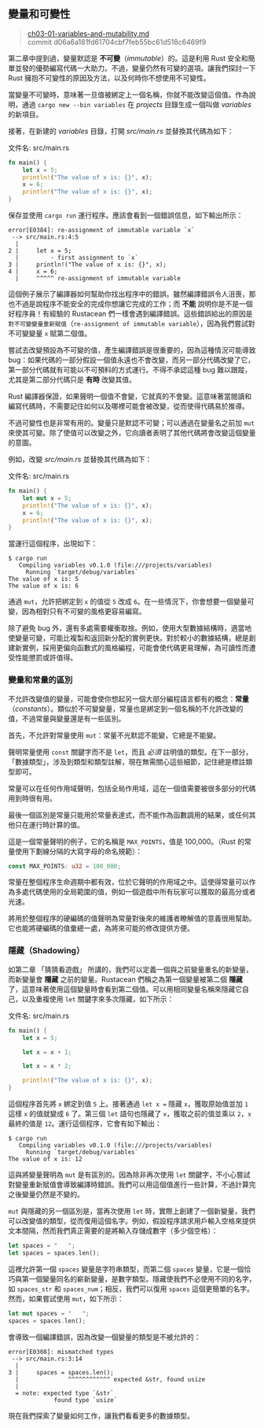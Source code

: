 ## 變量和可變性

> [ch03-01-variables-and-mutability.md](https://github.com/rust-lang/book/blob/master/second-edition/src/ch03-01-variables-and-mutability.md)
> <br>
> commit d06a6a181fd61704cbf7feb55bc61d518c6469f9

第二章中提到過，變量默認是 **不可變**（*immutable*）的。這是利用 Rust 安全和簡單並發的優勢編寫代碼一大助力。不過，變量仍然有可變的選項。讓我們探討一下 Rust 擁抱不可變性的原因及方法，以及何時你不想使用不可變性。

當變量不可變時，意味著一旦值被綁定上一個名稱，你就不能改變這個值。作為說明，通過 `cargo new --bin variables` 在 *projects* 目錄生成一個叫做 *variables* 的新項目。

接著，在新建的 *variables* 目錄，打開 *src/main.rs* 並替換其代碼為如下：

<span class="filename">文件名: src/main.rs</span>

```rust
fn main() {
    let x = 5;
    println!("The value of x is: {}", x);
    x = 6;
    println!("The value of x is: {}", x);
}
```

保存並使用 `cargo run` 運行程序。應該會看到一個錯誤信息，如下輸出所示：

```text
error[E0384]: re-assignment of immutable variable `x`
 --> src/main.rs:4:5
  |
2 |     let x = 5;
  |         - first assignment to `x`
3 |     println!("The value of x is: {}", x);
4 |     x = 6;
  |     ^^^^^ re-assignment of immutable variable
```

這個例子展示了編譯器如何幫助你找出程序中的錯誤。雖然編譯錯誤令人沮喪，那也不過是說程序不能安全的完成你想讓它完成的工作；而 **不能** 說明你是不是一個好程序員！有經驗的 Rustacean 們一樣會遇到編譯錯誤。這些錯誤給出的原因是 `對不可變變量重新賦值`（`re-assignment of immutable variable`），因為我們嘗試對不可變變量 `x` 賦第二個值。

嘗試去改變預設為不可變的值，產生編譯錯誤是很重要的，因為這種情況可能導致 bug：如果代碼的一部分假設一個值永遠也不會改變，而另一部分代碼改變了它，第一部分代碼就有可能以不可預料的方式運行。不得不承認這種 bug 難以跟蹤，尤其是第二部分代碼只是 **有時** 改變其值。

Rust 編譯器保證，如果聲明一個值不會變，它就真的不會變。這意味著當閱讀和編寫代碼時，不需要記住如何以及哪裡可能會被改變，從而使得代碼易於推導。

不過可變性也是非常有用的。變量只是默認不可變；可以通過在變量名之前加 `mut` 來使其可變。除了使值可以改變之外，它向讀者表明了其他代碼將會改變這個變量的意圖。

例如，改變 *src/main.rs* 並替換其代碼為如下：

<span class="filename">文件名: src/main.rs</span>

```rust
fn main() {
    let mut x = 5;
    println!("The value of x is: {}", x);
    x = 6;
    println!("The value of x is: {}", x);
}
```

當運行這個程序，出現如下：

```text
$ cargo run
   Compiling variables v0.1.0 (file:///projects/variables)
     Running `target/debug/variables`
The value of x is: 5
The value of x is: 6
```

通過 `mut`，允許把綁定到 `x` 的值從 `5` 改成 `6`。在一些情況下，你會想要一個變量可變，因為相對只有不可變的風格更容易編寫。

除了避免 bug 外，還有多處需要權衡取捨。例如，使用大型數據結構時，適當地使變量可變，可能比複製和返回新分配的實例更快。對於較小的數據結構，總是創建新實例，採用更偏向函數式的風格編程，可能會使代碼更易理解，為可讀性而遭受性能懲罰或許值得。

### 變量和常量的區別

不允許改變值的變量，可能會使你想起另一個大部分編程語言都有的概念：**常量**（*constants*）。類似於不可變變量，常量也是綁定到一個名稱的不允許改變的值，不過常量與變量還是有一些區別。

首先，不允許對常量使用 `mut`：常量不光默認不能變，它總是不能變。

聲明常量使用 `const` 關鍵字而不是 `let`，而且 *必須* 註明值的類型。在下一部分，「數據類型」，涉及到類型和類型註解，現在無需關心這些細節，記住總是標註類型即可。

常量可以在任何作用域聲明，包括全局作用域，這在一個值需要被很多部分的代碼用到時很有用。

最後一個區別是常量只能用於常量表達式，而不能作為函數調用的結果，或任何其他只在運行時計算的值。

這是一個常量聲明的例子，它的名稱是 `MAX_POINTS`，值是 100,000。（Rust 的常量使用下劃線分隔的大寫字母的命名規範）：

```rust
const MAX_POINTS: u32 = 100_000;
```

常量在整個程序生命週期中都有效，位於它聲明的作用域之中。這使得常量可以作為多處代碼使用的全局範圍的值，例如一個遊戲中所有玩家可以獲取的最高分或者光速。

將用於整個程序的硬編碼的值聲明為常量對後來的維護者瞭解值的意義很用幫助。它也能將硬編碼的值彙總一處，為將來可能的修改提供方便。

### 隱藏（Shadowing）

如第二章 「猜猜看遊戲」 所講的，我們可以定義一個與之前變量重名的新變量，而新變量會 **隱藏** 之前的變量。Rustacean 們稱之為第一個變量被第二個 **隱藏** 了，這意味著使用這個變量時會看到第二個值。可以用相同變量名稱來隱藏它自己，以及重複使用 `let` 關鍵字來多次隱藏，如下所示：

<span class="filename">文件名: src/main.rs</span>

```rust
fn main() {
    let x = 5;

    let x = x + 1;

    let x = x * 2;

    println!("The value of x is: {}", x);
}
```

這個程序首先將 `x` 綁定到值 `5` 上。接著通過 `let x =` 隱藏 `x`，獲取原始值並加 `1` 這樣 `x` 的值就變成 `6` 了。第三個 `let` 語句也隱藏了 `x`，獲取之前的值並乘以 `2`，`x` 最終的值是 `12`。運行這個程序，它會有如下輸出：

```text
$ cargo run
   Compiling variables v0.1.0 (file:///projects/variables)
     Running `target/debug/variables`
The value of x is: 12
```

這與將變量聲明為 `mut` 是有區別的。因為除非再次使用 `let` 關鍵字，不小心嘗試對變量重新賦值會導致編譯時錯誤。我們可以用這個值進行一些計算，不過計算完之後變量仍然是不變的。

`mut` 與隱藏的另一個區別是，當再次使用 `let` 時，實際上創建了一個新變量，我們可以改變值的類型，從而復用這個名字。例如，假設程序請求用戶輸入空格來提供文本間隔，然而我們真正需要的是將輸入存儲成數字（多少個空格）：

```rust
let spaces = "   ";
let spaces = spaces.len();
```

這裡允許第一個 `spaces` 變量是字符串類型，而第二個 `spaces` 變量，它是一個恰巧與第一個變量同名的嶄新變量，是數字類型。隱藏使我們不必使用不同的名字，如 `spaces_str` 和 `spaces_num`；相反，我們可以復用 `spaces` 這個更簡單的名字。然而，如果嘗試使用 `mut`，如下所示：

```rust
let mut spaces = "   ";
spaces = spaces.len();
```

會導致一個編譯錯誤，因為改變一個變量的類型是不被允許的：

```text
error[E0308]: mismatched types
 --> src/main.rs:3:14
  |
3 |     spaces = spaces.len();
  |              ^^^^^^^^^^^^ expected &str, found usize
  |
  = note: expected type `&str`
             found type `usize`
```

現在我們探索了變量如何工作，讓我們看看更多的數據類型。
